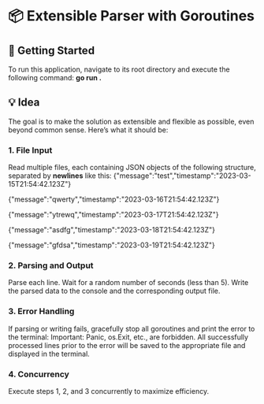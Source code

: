 # 📦 Extensible Parser with Goroutines
## 🚀 Getting Started
To run this application, navigate to its root directory and execute the following command:
**go run .**

## 💡 Idea
The goal is to make the solution as extensible and
flexible as possible, even beyond common sense. Here’s what it should be:

### 1. File Input
Read multiple files, each containing JSON objects of the following structure, separated by **newlines** like this:
{"message":"test","timestamp":"2023-03-15T21:54:42.123Z"}

{"message":"qwerty","timestamp":"2023-03-16T21:54:42.123Z"}

{"message":"ytrewq","timestamp":"2023-03-17T21:54:42.123Z"}

{"message":"asdfg","timestamp":"2023-03-18T21:54:42.123Z"}

{"message":"gfdsa","timestamp":"2023-03-19T21:54:42.123Z"}


### 2. Parsing and Output
Parse each line.
Wait for a random number of seconds (less than 5).
Write the parsed data to the console and the corresponding output file.

### 3. Error Handling
If parsing or writing fails, gracefully stop all goroutines and print the error to the terminal:
Important: Panic, os.Exit, etc., are forbidden.
All successfully processed lines prior to the error will be saved to the appropriate file and displayed in the terminal.

### 4. Concurrency
Execute steps 1, 2, and 3 concurrently to maximize efficiency.
